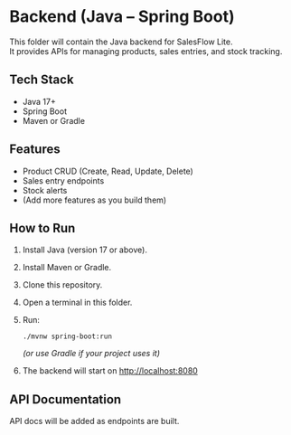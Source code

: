 # Backend (Java – Spring Boot)

This folder will contain the Java backend for SalesFlow Lite.  
It provides APIs for managing products, sales entries, and stock tracking.

## Tech Stack
- Java 17+
- Spring Boot
- Maven or Gradle

## Features
- Product CRUD (Create, Read, Update, Delete)
- Sales entry endpoints
- Stock alerts
- (Add more features as you build them)

## How to Run

1. Install Java (version 17 or above).
2. Install Maven or Gradle.
3. Clone this repository.
4. Open a terminal in this folder.
5. Run:

   ```
   ./mvnw spring-boot:run
   ```
   *(or use Gradle if your project uses it)*

6. The backend will start on [http://localhost:8080](http://localhost:8080)

## API Documentation

API docs will be added as endpoints are built.
